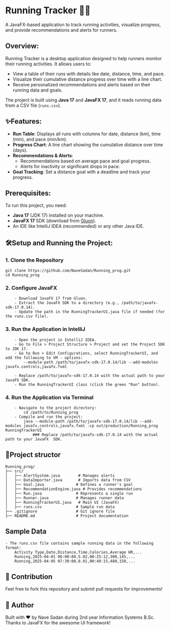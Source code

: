 # Running Tracker 🏃‍♂️

A JavaFX-based application to track running activities, visualize progress, and provide recommendations and alerts for runners.

## Overview:

Running Tracker is a desktop application designed to help runners monitor their running activities. It allows users to:
- View a table of their runs with details like date, distance, time, and pace.
- Visualize their cumulative distance progress over time with a line chart.
- Receive personalized recommendations and alerts based on their running data and goals.

The project is built using **Java 17** and **JavaFX 17**, and it reads running data from a CSV file (`runs.csv`).

## ✨Features:

- **Run Table**: Displays all runs with columns for date, distance (km), time (min), and pace (min/km).
- **Progress Chart**: A line chart showing the cumulative distance over time (days).
- **Recommendations & Alerts**:
  - Recommendations based on average pace and goal progress.
  - Alerts for inactivity or significant drops in pace.
- **Goal Tracking**: Set a distance goal with a deadline and track your progress.


## Prerequisites:

To run this project, you need:
- **Java 17** (JDK 17) installed on your machine.
- **JavaFX 17** SDK (download from [Gluon](https://gluonhq.com/products/javafx/)).
- An IDE like IntelliJ IDEA (recommended) or any other Java IDE.

## 🛠️Setup and Running the Project:

### 1. Clone the Repository

    git clone https://github.com/NaveSadan/Running_prog.git
    cd Running_prog

### 2. Configure JavaFX

        - Download JavaFX 17 from Gluon.
        - Extract the JavaFX SDK to a directory (e.g., /path/to/javafx-sdk-17.0.14).
        - Update the path in the RunningTrackerUI.java file if needed (for the runs.csv file).

### 3. Run the Application in IntelliJ

        - Open the project in IntelliJ IDEA.
        - Go to File > Project Structure > Project and set the Project SDK to JDK 17.
        - Go to Run > Edit Configurations, select RunningTrackerUI, and add the following to VM - options:
            --module-path /path/to/javafx-sdk-17.0.14/lib --add-modules javafx.controls,javafx.fxml

        - Replace /path/to/javafx-sdk-17.0.14 with the actual path to your JavaFX SDK.
        - Run the RunningTrackerUI class (click the green "Run" button).

### 4. Run the Application via Terminal

        - Navigate to the project directory:
            cd /path/to/Running_prog
        - Compile and run the project:
            java --module-path /path/to/javafx-sdk-17.0.14/lib --add-modules javafx.controls,javafx.fxml -cp out/production/Running_prog RunningTrackerUI
                ### Replace /path/to/javafx-sdk-17.0.14 with the actual path to your JavaFX  SDK.

## 📁Project structor

```
Running_prog/
├── src/
│   ├── AlertSystem.java        # Manages alerts
│   ├── DataImporter.java       # Imports data from CSV
│   ├── Goal.java              # Defines a runner's goal
│   ├── RecommendationEngine.java # Provides recommendations
│   ├── Run.java               # Represents a single run
│   ├── Runner.java            # Manages runner data
│   ├── RunningTrackerUI.java   # Main UI (JavaFX)
│   ├── runs.csv               # Sample run data
├── .gitignore                 # Git ignore file
├── README.md                  # Project documentation
```



## Sample Data

    - The runs.csv file contains sample running data in the following format:
        Activity Type,Date,Distance,Time,Calories,Average HR,...
        Running,2025-04-01 08:00:00,5.02,00:25:12,300,145,...
        Running,2025-04-05 07:30:00,8.01,00:40:15,480,150,...

## 📌 Contribution

Feel free to fork this repository and submit pull requests for improvements!

## 👤 Author
Built with ❤️ by Nave Sadan during 2nd year Information Systems B.Sc.
Thanks to JavaFX for the awesome UI framework!

